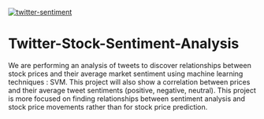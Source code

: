 [![twitter-sentiment](https://github.com/evayl2/Twitter-Stock-Sentiment-Analysis/actions/workflows/main.yml/badge.svg)](https://github.com/evayl2/Twitter-Stock-Sentiment-Analysis/actions/workflows/main.yml)

# Twitter-Stock-Sentiment-Analysis

We are performing an analysis of tweets to discover relationships between stock prices and their average market sentiment using machine learning techniques : SVM. This project will also show a correlation between prices and their average tweet sentiments (positive, negative, neutral). This project is more focused on finding relationships between sentiment analysis and stock price movements rather than for stock price prediction. 
